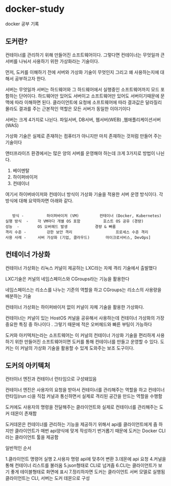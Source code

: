 # docker-study
 docker 공부  기록

도커란?
---
컨테이너를 관리하기 위해 만들어진 소프트웨어이다. 그렇다면 컨테이너는 무엇일까 큰 서버를 나눠서 사용하기 위한 가상화라는 기술이다.

먼저, 도커를 이해하기 전에 서버와 가상화 기술이 무엇인지 그리고 왜 사용하는지에 대해서 공부하고자 한다.

서버는 무엇일까
서버는 하드웨어와 그 하드웨어에서 실행중인 소프트웨어까지 모드 포함하는 단어이다. 하드웨어만 있어도 서버이고 소프트웨어만 있어도 서버이기때문에
문맥에 따라 이해하면 된다.
클라이언트에 요청에 소프트웨어에 따라 결과값은 달라질리 몰라도 결과를 주는 근본적인 역할은 모든 서버가 동일한 이야기이다

서버는 크게 4가지로 나뉜다. 파일서버, DB서버, 웹서버(WEB) ,웹애플리케이션서버(WAS)

가상화 기술은 실제로 존재하는 컴퓨터가 아니지만 마치 존재하는 것처럼 만들어 주는 기술이다

앤터프라이즈 환경에서는 많은 양의 서버를 운영해야 하는데 크게 3가지로 방법이 나뉜다.
1. 베이멘탈
2. 하이퍼바이저
3. 컨테이너

여기서 하이버바이저와 컨테이너 방식이 가상화 기술을 적용한 서버 운영 방식이다.
각 방식에 대해 요약하자면 아래와 같다.

   <code> 
   방식 -          하이퍼바이저 (VM)	     컨테이너 (Docker, Kubernetes)
실행 방식  -	각 VM마다 개별 OS 포함	         호스트 OS 공유 (경량)
성능  - 	     OS 오버헤드 발생	           경량 & 빠름
격리 수준 - 	    강한 보안 격리	               프로세스 수준 격리
사용 사례 - 	서버 가상화 (기업, 클라우드)	    마이크로서비스, DevOps] </code>



컨테이너 가상화
---

컨테이너 가상화는 리눅스 커널이 제공하는 LXC라는 자체 격리 기술에서 출발했다

LXC기술은 커널의 네임스페이스와 CGroups라는 기능을 활용한다

네임스페이스는 리소스를 나누는 기준의 역할을 하고 CGroups는 리소스의 사용량을 배분하는 기술

컨테이너 가상화는 하이퍼바이저 없이 커널이 자체 기술을 활용한 가상화다.

컨테이너는 커널이 있는 HostOS 커널을 공유해서 사용하는데 컨테이너 가상화의 가장 중요한 특징 중 하나이다 . 그렇기 때문에 적은 오버헤드와 빠른 부팅이 가능하다

도커와 아키텍처는라는 소프트웨어는 이 커널의 컨테이너 가상화 기술을 편리하게 사용하기 위한 만들어진 소프트웨어이면 도커를 통해 컨테이너를 만들고 운영할 수 있다. 
도커는 이 커널의 가상화 기술을 활용할 수 있게 도와주는 보조 도구이다.

도커의 아키텍처
---

컨터이너 엔진과 컨테이너 런타임으로 구성돼있음

컨테이너 엔진은 사용자의 요청을 받아서 컨테이너를 관리해주는 역할을 하고 컨테이너 런타임(run c)을 직접 커널과 통신하면서 실제로 격리된 공간을 만드는 역할을 수행함

도커에도 사용자의 명령을 전달해주는 클라이언트와 실제로 컨테이너를 관리해주는 도커 데몬이 존재함

도커데몬은 컨테이너를 관리하는 기능을 제공하기 위해서 api를 클라이언트에게 줌
하지만 클라이언트가 매번 api양식에 맞게 작성하기 번거롭기 때문에 도커는 Docker CLI 라는 클라이언트 툴을 제공함 

일반적인 순서

1.클라이언트 명령어 실행
2.사용자 명령 api에 맞추어 변환
3.데몬에 api 요청
4.커널을 통해 컨테이너 리스트를 불러옴
5.json형태로 CLI로 넘겨줌
6.CLI는 클라이언트가 보기 좋게 테이블형태로 화면에 표시
7.정리하자면 도커는 클라이언트 서버 모델로 실행됨 클라이언트는 CLI, 서버는 도커 데몬으로 구성


